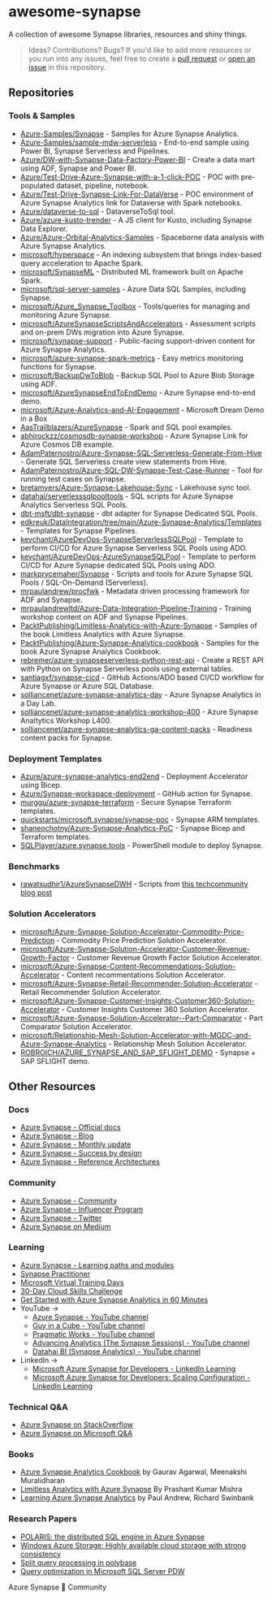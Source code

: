 # awesome-synapse

A collection of awesome Synapse libraries, resources and shiny things.

> Ideas? Contributions? Bugs? If you'd like to add more resources or you run into any issues, feel free to create a [pull request](https://github.com/murggu/awesome-synapse/pulls) or  [open an issue](https://github.com/murggu/awesome-synapse/issues) in this repository.

## Repositories

### Tools & Samples

- [Azure-Samples/Synapse](https://github.com/Azure-Samples/Synapse) - Samples for Azure Synapse Analytics.
- [Azure-Samples/sample-mdw-serverless](https://github.com/Azure-Samples/sample-mdw-serverless) - End-to-end sample using Power BI, Synapse Serverless and Pipelines.
- [Azure/DW-with-Synapse-Data-Factory-Power-BI](https://github.com/Azure/DW-with-Synapse-Data-Factory-Power-BI) - Create a data mart using ADF, Synapse and Power BI.
- [Azure/Test-Drive-Azure-Synapse-with-a-1-click-POC](https://github.com/Azure/Test-Drive-Azure-Synapse-with-a-1-click-POC) - POC with pre-populated dataset, pipeline, notebook.
- [Azure/Test-Drive-Synapse-Link-For-DataVerse](https://github.com/Azure/Test-Drive-Synapse-Link-For-DataVerse) - POC environment of Azure Synapse Analytics link for Dataverse with Spark notebooks.
- [Azure/dataverse-to-sql](https://github.com/Azure/dataverse-to-sql) - DataverseToSql tool.
- [Azure/azure-kusto-trender](https://github.com/Azure/azure-kusto-trender) - A JS client for Kusto, including Synapse Data Explorer.
- [Azure/Azure-Orbital-Analytics-Samples](https://github.com/Azure/Azure-Orbital-Analytics-Samples) - Spaceborne data analysis with Azure Synapse Analytics.
- [microsoft/hyperspace](https://github.com/microsoft/hyperspace) - An indexing subsystem that brings index-based query acceleration to Apache Spark.
- [microsoft/SynapseML](https://github.com/microsoft/SynapseML) - Distributed ML framework built on Apache Spark.
- [microsoft/sql-server-samples](https://github.com/microsoft/sql-server-samples) - Azure Data SQL Samples, including Synapse.
- [microsoft/Azure_Synapse_Toolbox](https://github.com/microsoft/Azure_Synapse_Toolbox) - Tools/queries for managing and monitoring Azure Synapse.
- [microsoft/AzureSynapseScriptsAndAccelerators](https://github.com/microsoft/AzureSynapseScriptsAndAccelerators) - Assessment scripts and on-prem DWs migration into Azure Synapse.
- [microsoft/synapse-support](https://github.com/microsoft/synapse-support) - Public-facing support-driven content for Azure Synapse Analytics.
- [microsoft/azure-synapse-spark-metrics](https://github.com/microsoft/azure-synapse-spark-metrics) - Easy metrics monitoring functions for Synapse.
- [microsoft/BackupDwToBlob](https://github.com/microsoft/BackupDwToBlob) - Backup SQL Pool to Azure Blob Storage using ADF.
- [microsoft/AzureSynapseEndToEndDemo](https://github.com/microsoft/AzureSynapseEndToEndDemo) - Azure Synapse end-to-end demo.
- [microsoft/Azure-Analytics-and-AI-Engagement](https://github.com/microsoft/Azure-Analytics-and-AI-Engagement) - Microsoft Dream Demo in a Box
- [AasTrailblazers/AzureSynapse](https://github.com/AasTrailblazers/AzureSynapse) - Spark and SQL pool examples.
- [abhirockzz/cosmosdb-synapse-workshop](https://github.com/abhirockzz/cosmosdb-synapse-workshop) - Azure Synapse Link for Azure Cosmos DB example.
- [AdamPaternostro/Azure-Synapse-SQL-Serverless-Generate-From-Hive](https://github.com/AdamPaternostro/Azure-Synapse-SQL-Serverless-Generate-From-Hive) - Generate SQL Serverless create view statements from Hive.
- [AdamPaternostro/Azure-SQL-DW-Synapse-Test-Case-Runner](https://github.com/AdamPaternostro/Azure-SQL-DW-Synapse-Test-Case-Runner) - Tool for running test cases on Synapse.
- [bretamyers/Azure-Synapse-Lakehouse-Sync](https://github.com/bretamyers/Azure-Synapse-Lakehouse-Sync) - Lakehouse sync tool.
- [datahai/serverlesssqlpooltools](https://github.com/datahai/serverlesssqlpooltools) - SQL scripts for Azure Synapse Analytics Serverless SQL Pools.
- [dbt-msft/dbt-synapse](https://github.com/dbt-msft/dbt-synapse) - dbt adapter for Synapse Dedicated SQL Pools.
- [edkreuk/DataIntegration/tree/main/Azure-Synapse-Analytics/Templates](https://github.com/edkreuk/DataIntegration/tree/main/Azure-Synapse-Analytics/Templates) - Templates for Synapse Pipelines.
- [kevchant/AzureDevOps-SynapseServerlessSQLPool](https://github.com/kevchant/AzureDevOps-SynapseServerlessSQLPool) - Template to perform CI/CD for Azure Synapse Serverless SQL Pools using ADO.
- [kevchant/AzureDevOps-AzureSynapseSQLPool](https://github.com/kevchant/AzureDevOps-AzureSynapseSQLPool) - Template to perform CI/CD for Azure Synapse dedicated SQL Pools using ADO.
- [markprycemaher/Synapse](https://github.com/markprycemaher/Synapse) - Scripts and tools for Azure Synapse SQL Pools / SQL-On-Demand (Serverless).
- [mrpaulandrew/procfwk](https://github.com/mrpaulandrew/procfwk) - Metadata driven processing framework for ADF and Synapse.
- [mrpaulandrewltd/Azure-Data-Integration-Pipeline-Training](https://github.com/mrpaulandrewltd/Azure-Data-Integration-Pipeline-Training) - Training workshop content on ADF and Synapse Pipelines.
- [PacktPublishing/Limitless-Analytics-with-Azure-Synapse](https://github.com/PacktPublishing/Limitless-Analytics-with-Azure-Synapse) - Samples of the book Limitless Analytics with Azure Synapse.
- [PacktPublishing/Azure-Synapse-Analytics-cookbook](https://github.com/PacktPublishing/Azure-Synapse-Analytics-cookbook) - Samples for the book Azure Synapse Analytics Cookbook.
- [rebremer/azure-synapseserverless-python-rest-api](https://github.com/rebremer/azure-synapseserverless-python-rest-api) - Create a REST API with Python on Synapse Serverless pools using external tables.
- [santiagxf/synapse-cicd](https://github.com/santiagxf/synapse-cicd) - GitHub Actions/ADO based CI/CD workflow for Azure Synapse or Azure SQL Database.
- [solliancenet/azure-synapse-analytics-day](https://github.com/solliancenet/azure-synapse-analytics-day) - Azure Synapse Analytics in a Day Lab.
- [solliancenet/azure-synapse-analytics-workshop-400](https://github.com/solliancenet/azure-synapse-analytics-workshop-400) - Azure Synapse Analtytics Workshop L400.
- [solliancenet/azure-synapse-analytics-ga-content-packs](https://github.com/solliancenet/azure-synapse-analytics-ga-content-packs) - Readiness content packs for Synapse.

### Deployment Templates

- [Azure/azure-synapse-analytics-end2end](https://github.com/Azure/azure-synapse-analytics-end2end) - Deployment Accelerator using Bicep.
- [Azure/Synapse-workspace-deployment](https://github.com/Azure/Synapse-workspace-deployment) - GitHub action for Synapse.
- [murggu/azure-synapse-terraform](https://github.com/murggu/azure-synapse-terraform) - Secure Synapse Terraform templates.
- [quickstarts/microsoft.synapse/synapse-poc](https://github.com/Azure/azure-quickstart-templates/tree/da0cdd93d7dd7d842c9c7e89738d4682c8013495/quickstarts/microsoft.synapse/synapse-poc) - Synapse ARM templates.
- [shaneochotny/Azure-Synapse-Analytics-PoC](https://github.com/shaneochotny/Azure-Synapse-Analytics-PoC) - Synapse Bicep and Terraform templates.
- [SQLPlayer/azure.synapse.tools](https://github.com/SQLPlayer/azure.synapse.tools) - PowerShell module to deploy Synapse.

### Benchmarks

- [rawatsudhir1/AzureSynapseDWH](https://github.com/rawatsudhir1/AzureSynapseDWH) - Scripts from [this techcommunity blog post](https://techcommunity.microsoft.com/t5/azure-synapse-analytics-blog/performance-benchmark-azure-synapse-analytics-data-warehouse/ba-p/1381302)

### Solution Accelerators

- [microsoft/Azure-Synapse-Solution-Accelerator-Commodity-Price-Prediction](https://github.com/microsoft/Azure-Synapse-Solution-Accelerator-Commodity-Price-Prediction) - Commodity Price Prediction Solution Accelerator.
- [microsoft/Azure-Synapse-Solution-Accelerator-Customer-Revenue-Growth-Factor](https://github.com/microsoft/Azure-Synapse-Solution-Accelerator-Financial-Analytics-Customer-Revenue-Growth-Factor) - Customer Revenue Growth Factor Solution Accelerator.
- [microsoft/Azure-Synapse-Content-Recommendations-Solution-Accelerator](https://github.com/microsoft/Azure-Synapse-Content-Recommendations-Solution-Accelerator) - Content recommentations Solution Accelerator.
- [microsoft/Azure-Synapse-Retail-Recommender-Solution-Accelerator](https://github.com/microsoft/Azure-Synapse-Retail-Recommender-Solution-Accelerator) - Retail Recommender Solution Accelerator.
- [microsoft/Azure-Synapse-Customer-Insights-Customer360-Solution-Accelerator](https://github.com/microsoft/Azure-Synapse-Customer-Insights-Customer360-Solution-Accelerator) - Customer Insights Customer 360 Solution Accelerator.
- [microsoft/Azure-Synapse-Solution-Accelerator--Part-Comparator](https://github.com/microsoft/Azure-Synapse-Solution-Accelerator--Part-Comparator) - Part Comparator Solution Accelerator.
- [microsoft/Relationship-Mesh-Solution-Accelerator-with-MGDC-and-Azure-Synapse-Analytics](https://github.com/microsoft/Relationship-Mesh-Solution-Accelerator-with-MGDC-and-Azure-Synapse-Analytics) - Relationship Mesh Solution Accelerator.
- [ROBROICH/AZURE_SYNAPSE_AND_SAP_SFLIGHT_DEMO](https://github.com/ROBROICH/AZURE_SYNAPSE_AND_SAP_SFLIGHT_DEMO) - Synapse + SAP SFLIGHT demo.

## Other Resources

### Docs

- [Azure Synapse - Official docs](https://learn.microsoft.com/en-us/azure/synapse-analytics/guidance/success-by-design-introduction)
- [Azure Synapse - Blog](https://techcommunity.microsoft.com/t5/azure-synapse-analytics-blog/bg-p/AzureSynapseAnalyticsBlog)
- [Azure Synapse - Monthly update](https://techcommunity.microsoft.com/t5/azure-synapse-analytics-blog/bg-p/AzureSynapseAnalyticsBlog/label-name/Monthly%20Update)
- [Azure Synapse - Success by design](https://learn.microsoft.com/en-us/azure/synapse-analytics/guidance/success-by-design-introduction)
- [Azure Synapse - Reference Architectures](https://learn.microsoft.com/en-us/azure/architecture/browse/?terms=Synapse)

### Community

- [Azure Synapse - Community](https://azure.github.io/Synapse/)
- [Azure Synapse - Influencer Program](https://azure.github.io/Synapse/influencers/)
- [Azure Synapse - Twitter](https://twitter.com/Azure_Synapse)
- [Azure Synapse on Medium](https://medium.com/tag/azure-synapse-analytics)

### Learning

- [Azure Synapse - Learning paths and modules](https://learn.microsoft.com/en-us/training/browse/?expanded=azure&products=azure-synapse-analytics)
- [Synapse Practitioner](https://azure.microsoft.com/en-us/resources/developers/synapse-analytics-for-data-engineers/)
- [Microsoft Virtual Training Days](https://mvtd.events.microsoft.com/?azureevent=Microsoft%20Azure%20Virtual%20Training%20Day:%20Deliver%20Integrated%20Analytics%20with%20Azure%20Synapse)
- [30-Day Cloud Skills Challenge](https://learn.microsoft.com/en-us/training/challenges?id=3d6cb3b9-f4b7-4d7b-ab23-57faa1762705&wt.mc_id=cloudskillschallenge_3d6cb3b9-f4b7-4d7b-ab23-57faa1762705)
- [Get Started with Azure Synapse Analytics in 60 Minutes](https://info.microsoft.com/ww-landing-get-started-with-azure-synapse-analytics-in-60-minutes.html)
- YouTube →
  - [Azure Synapse - YouTube channel](https://www.youtube.com/channel/UCsZ4IlYjjVxqe5OZ14tyh5g)
  - [Guy in a Cube - YouTube channel](https://www.youtube.com/c/GuyinaCube)
  - [Pragmatic Works - YouTube channel](https://www.youtube.com/c/PragmaticWorks)
  - [Advancing Analytics (The Synapse Sessions) - YouTube channel](https://www.youtube.com/playlist?list=PLHN2ijxAWBaMl5Bl1KlLpGx-uend0WHP0)
  - [Datahai BI (Synapse Analytics) - YouTube channel](https://www.youtube.com/playlist?list=PL4dsvcj_pgQZLPHM9RIUmdYlbNDn5agc6)
- LinkedIn  →
  - [Microsoft Azure Synapse for Developers - LinkedIn Learning](https://www.linkedin.com/learning/microsoft-azure-synapse-for-developers-14246261/data-warehouses-in-the-cloud)
  - [Microsoft Azure Synapse for Developers: Scaling Configuration - LinkedIn Learning](https://www.linkedin.com/learning/microsoft-azure-synapse-for-developers-scaling-configuration/configuring-azure-synapse-workspaces)

### Technical Q&A

- [Azure Synapse on StackOverflow](https://stackoverflow.com/questions/tagged/azure-synapse+or+azure-synapse+or+azure-sql-data-warehouse)
- [Azure Synapse on Microsoft Q&A](https://feedback.azure.com/d365community/forum/9b9ba8e4-0825-ec11-b6e6-000d3a4f07b8)

### Books

- [Azure Synapse Analytics Cookbook](https://www.packtpub.com/product/azure-synapse-analytics-cookbook/9781803231501) by Gaurav Agarwal, Meenakshi Muralidharan
- [Limitless Analytics with Azure Synapse](https://www.packtpub.com/product/limitless-analytics-with-azure-synapse/9781800205659) By Prashant Kumar Mishra
- [Learning Azure Synapse Analytics](https://www.oreilly.com/library/view/learning-azure-synapse/9781098127688/) by Paul Andrew, Richard Swinbank

### Research Papers

- [POLARIS: the distributed SQL engine in Azure Synapse](https://www.microsoft.com/research/publication/polaris-the-distributed-sql-engine-in-azure-synapse/)
- [Windows Azure Storage: Highly available cloud storage with strong consistency](https://azure.microsoft.com/blog/sosp-paper-windows-azure-storage-a-highly-available-cloud-storage-service-with-strong-consistency/)
- [Split query processing in polybase](https://www.microsoft.com/research/publication/split-query-processing-in-polybase/)
- [Query optimization in Microsoft SQL Server PDW](https://www.microsoft.com/en-us/research/publication/query-optimization-in-microsoft-sql-server-pdw/)

Azure Synapse 💙 Community
